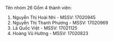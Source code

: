 Tên nhóm 26
Gồm 4 thành viên:
1. Nguyễn Thị Hoài Nhi - MSSV: 17020945
2. Nguyễn Thị Thanh Phương - MSSV: 17020969
3. Lã Quốc Việt - MSSV: 17021125
4. Hoàng Vũ Hường - MSSV: 17020823

